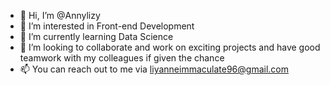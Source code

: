 - 👋 Hi, I’m @Annylizy
- 👀 I’m interested in Front-end Development
- 🌱 I’m currently learning Data Science
- 💞️ I’m looking to collaborate and work on exciting projects and have good teamwork with my colleagues if given the chance
- 📫 You can reach out to me via liyanneimmaculate96@gmail.com

